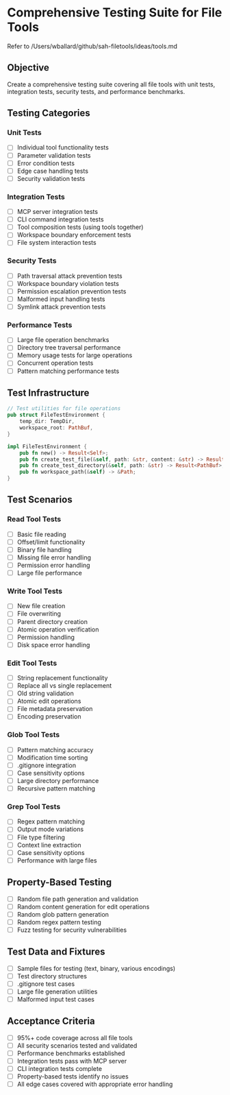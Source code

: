 # Comprehensive Testing Suite for File Tools

Refer to /Users/wballard/github/sah-filetools/ideas/tools.md

## Objective
Create a comprehensive testing suite covering all file tools with unit tests, integration tests, security tests, and performance benchmarks.

## Testing Categories

### Unit Tests
- [ ] Individual tool functionality tests
- [ ] Parameter validation tests  
- [ ] Error condition tests
- [ ] Edge case handling tests
- [ ] Security validation tests

### Integration Tests
- [ ] MCP server integration tests
- [ ] CLI command integration tests
- [ ] Tool composition tests (using tools together)
- [ ] Workspace boundary enforcement tests
- [ ] File system interaction tests

### Security Tests
- [ ] Path traversal attack prevention tests
- [ ] Workspace boundary violation tests
- [ ] Permission escalation prevention tests
- [ ] Malformed input handling tests
- [ ] Symlink attack prevention tests

### Performance Tests
- [ ] Large file operation benchmarks
- [ ] Directory tree traversal performance
- [ ] Memory usage tests for large operations
- [ ] Concurrent operation tests
- [ ] Pattern matching performance tests

## Test Infrastructure
```rust
// Test utilities for file operations
pub struct FileTestEnvironment {
    temp_dir: TempDir,
    workspace_root: PathBuf,
}

impl FileTestEnvironment {
    pub fn new() -> Result<Self>;
    pub fn create_test_file(&self, path: &str, content: &str) -> Result<PathBuf>;
    pub fn create_test_directory(&self, path: &str) -> Result<PathBuf>;
    pub fn workspace_path(&self) -> &Path;
}
```

## Test Scenarios

### Read Tool Tests
- [ ] Basic file reading
- [ ] Offset/limit functionality
- [ ] Binary file handling
- [ ] Missing file error handling
- [ ] Permission error handling
- [ ] Large file performance

### Write Tool Tests
- [ ] New file creation
- [ ] File overwriting
- [ ] Parent directory creation
- [ ] Atomic operation verification
- [ ] Permission handling
- [ ] Disk space error handling

### Edit Tool Tests
- [ ] String replacement functionality
- [ ] Replace all vs single replacement
- [ ] Old string validation
- [ ] Atomic edit operations
- [ ] File metadata preservation
- [ ] Encoding preservation

### Glob Tool Tests
- [ ] Pattern matching accuracy
- [ ] Modification time sorting
- [ ] .gitignore integration
- [ ] Case sensitivity options
- [ ] Large directory performance
- [ ] Recursive pattern matching

### Grep Tool Tests
- [ ] Regex pattern matching
- [ ] Output mode variations
- [ ] File type filtering
- [ ] Context line extraction
- [ ] Case sensitivity options
- [ ] Performance with large files

## Property-Based Testing
- [ ] Random file path generation and validation
- [ ] Random content generation for edit operations
- [ ] Random glob pattern generation
- [ ] Random regex pattern testing
- [ ] Fuzz testing for security vulnerabilities

## Test Data and Fixtures
- [ ] Sample files for testing (text, binary, various encodings)
- [ ] Test directory structures
- [ ] .gitignore test cases
- [ ] Large file generation utilities
- [ ] Malformed input test cases

## Acceptance Criteria
- [ ] 95%+ code coverage across all file tools
- [ ] All security scenarios tested and validated
- [ ] Performance benchmarks established
- [ ] Integration tests pass with MCP server
- [ ] CLI integration tests complete
- [ ] Property-based tests identify no issues
- [ ] All edge cases covered with appropriate error handling